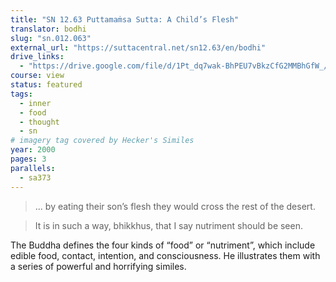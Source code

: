 ```yaml
---
title: "SN 12.63 Puttamaṁsa Sutta: A Child’s Flesh"
translator: bodhi
slug: "sn.012.063"
external_url: "https://suttacentral.net/sn12.63/en/bodhi"
drive_links:
  - "https://drive.google.com/file/d/1Pt_dq7wak-BhPEU7vBkzCfG2MMBhGfW_/view?usp=drivesdk"
course: view
status: featured
tags:
  - inner
  - food
  - thought
  - sn
# imagery tag covered by Hecker's Similes
year: 2000
pages: 3
parallels:
  - sa373
---
```


> ... by eating their son’s flesh they would cross the rest of the desert.

> It is in such a way, bhikkhus, that I say nutriment should be seen.

The Buddha defines the four kinds of “food” or “nutriment”, which include edible food, contact, intention, and consciousness. He illustrates them with a series of powerful and horrifying similes.


